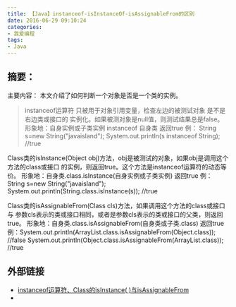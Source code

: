 ```yaml
---
title: 【Java】instanceof-isInstanceOf-isAssignableFrom的区别
date: 2016-06-29 09:10:24
categories:
- 我爱编程
tags:
- Java
---
```


## 摘要：
主要内容：
本文介绍了如何判断一个对象是否是一个类的实例。

<!--more-->


> instanceof运算符 只被用于对象引用变量，检查左边的被测试对象 是不是 右边类或接口的 实例化。如果被测对象是null值，则测试结果总是false。
形象地：自身实例或子类实例 instanceof 自身类   返回true
例： String s=new String("javaisland");
       System.out.println(s instanceof String); //true
>
Class类的isInstance(Object obj)方法，obj是被测试的对象，如果obj是调用这个方法的class或接口 的实例，则返回true。这个方法是instanceof运算符的动态等价。
形象地：自身类.class.isInstance(自身实例或子类实例)  返回true
例：String s=new String("javaisland");
      System.out.println(String.class.isInstance(s)); //true
>
Class类的isAssignableFrom(Class cls)方法，如果调用这个方法的class或接口 与 参数cls表示的类或接口相同，或者是参数cls表示的类或接口的父类，则返回true。
形象地：自身类.class.isAssignableFrom(自身类或子类.class)  返回true
例：System.out.println(ArrayList.class.isAssignableFrom(Object.class));  //false
      System.out.println(Object.class.isAssignableFrom(ArrayList.class));  //true

## 外部链接
- [instanceof运算符、Class的isInstance( )与isAssignableFrom](http://bbs.csdn.net/topics/300208631)
-
